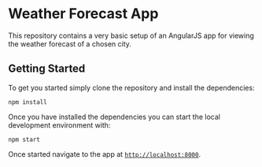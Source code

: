 # Weather Forecast App

This repository contains a very basic setup of an AngularJS app for viewing the weather forecast of a chosen city.


## Getting Started

To get you started simply clone the repository and install the dependencies:

```
npm install
```

Once you have installed the dependencies you can start the local development environment with: 

```
npm start
```


Once started navigate to the app at [`http://localhost:8000`](http://localhost:8000).


